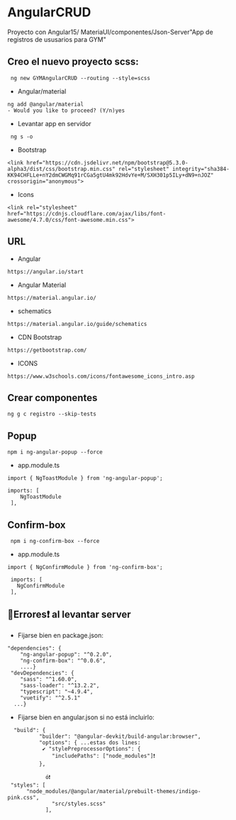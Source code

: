 
# AngularCRUD
Proyecto con Angular15/ MateriaUI/componentes/Json-Server"App de registros de ususarios para GYM"
## Creo el nuevo proyecto scss:

```
 ng new GYMAngularCRUD --routing --style=scss
```
* Angular/material
```
ng add @angular/material
- Would you like to proceed? (Y/n)yes
```
* Levantar app en servidor
```
 ng s -o
 ```
* Bootstrap
```
<link href="https://cdn.jsdelivr.net/npm/bootstrap@5.3.0-alpha3/dist/css/bootstrap.min.css" rel="stylesheet" integrity="sha384-KK94CHFLLe+nY2dmCWGMq91rCGa5gtU4mk92HdvYe+M/SXH301p5ILy+dN9+nJOZ" crossorigin="anonymous">
```
* Icons
```
<link rel="stylesheet" href="https://cdnjs.cloudflare.com/ajax/libs/font-awesome/4.7.0/css/font-awesome.min.css">
```

## URL
* Angular
```
https://angular.io/start
```
* Angular Material
```
https://material.angular.io/
```
* schematics
```
https://material.angular.io/guide/schematics
```
* CDN Bootstrap
```
https://getbootstrap.com/
```
* ICONS
```
https://www.w3schools.com/icons/fontawesome_icons_intro.asp
```

## Crear componentes
```
ng g c registro --skip-tests
```
## Popup
```
npm i ng-angular-popup --force
```
 * app.module.ts
 ``` 
import { NgToastModule } from 'ng-angular-popup';

imports: [
     NgToastModule
  ],
```

##  Confirm-box 
```
 npm i ng-confirm-box --force
 ```
 * app.module.ts
 ``` 
import { NgConfirmModule } from 'ng-confirm-box';

  imports: [
    NgConfirmModule
  ],
```
## 👀Errores❗ al levantar server
* Fijarse bien en package.json:
```
"dependencies": {
    "ng-angular-popup": "^0.2.0",
    "ng-confirm-box": "^0.0.6",
    ....}
 "devDependencies": {
    "sass": "^1.60.0",
    "sass-loader": "^13.2.2",
    "typescript": "~4.9.4",
    "vuetify": "^2.5.1"
  ...}
  ```
* Fijarse bien en angular.json si no está incluirlo:
```
  "build": {
          "builder": "@angular-devkit/build-angular:browser",
          "options": { ...estas dos lines:
           ✔ "stylePreprocessorOptions": {
              "includePaths": ["node_modules"]❗
          },

            ó❗
 "styles": [
      "node_modules/@angular/material/prebuilt-themes/indigo-pink.css",
              "src/styles.scss"
            ],       
```
